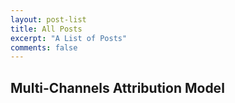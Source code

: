 ```yaml
---
layout: post-list
title: All Posts
excerpt: "A List of Posts"
comments: false
---
```


## Multi-Channels Attribution Model
